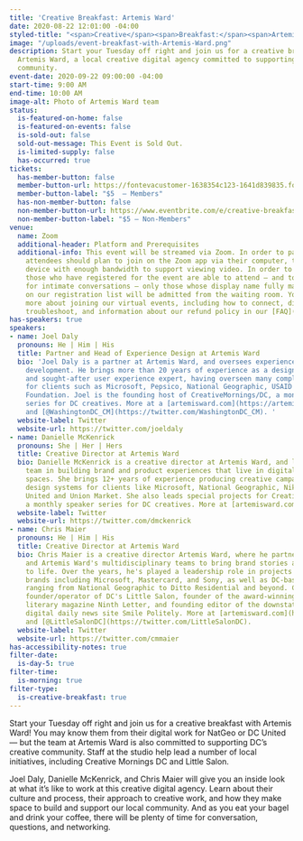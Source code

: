 ```yaml
---
title: 'Creative Breakfast: Artemis Ward'
date: 2020-08-22 12:01:00 -04:00
styled-title: "<span>Creative</span><span>Breakfast:</span><span>Artemis</span><span>Ward</span>"
image: "/uploads/event-breakfast-with-Artemis-Ward.png"
description: Start your Tuesday off right and join us for a creative breakfast with
  Artemis Ward, a local creative digital agency committed to supporting DC’s creative
  community.
event-date: 2020-09-22 09:00:00 -04:00
start-time: 9:00 AM
end-time: 10:00 AM
image-alt: Photo of Artemis Ward team
status:
  is-featured-on-home: false
  is-featured-on-events: false
  is-sold-out: false
  sold-out-message: This Event is Sold Out.
  is-limited-supply: false
  has-occurred: true
tickets:
  has-member-button: false
  member-button-url: https://fontevacustomer-1638354c123-1641d839835.force.com/services/oauth2/authorize?client_id=3MVG9nthuDc9owbcOq7_07W.HriOQQPWTbMkrpOla.ajDQlTHf4_uby_mhwylcX.mJBU2O2SppTiZMS0J_HJd&response_type=code&redirect_uri=https://ikit.aiga.org/ikit_national_util/ikit-national-util-sso-redirect/&state=https%3A%2F%2Fdc.aiga.org%2F%3Fpost_type%3Dikit_event%26p%3D417023%26redirect_source%3Deventbrite_register
  member-button-label: "$5  — Members"
  has-non-member-button: false
  non-member-button-url: https://www.eventbrite.com/e/creative-breakfast-artemis-ward-tickets-117844966467
  non-member-button-label: "$5 — Non-Members"
venue:
  name: Zoom
  additional-header: Platform and Prerequisites
  additional-info: This event will be streamed via Zoom. In order to participate fully,
    attendees should plan to join on the Zoom app via their computer, tablet, or mobile
    device with enough bandwidth to support viewing video. In order to ensure only
    those who have registered for the event are able to attend — and to create space
    for intimate conversations — only those whose display name fully matches the name
    on our registration list will be admitted from the waiting room. You can find
    more about joining our virtual events, including how to connect, directions to
    troubleshoot, and information about our refund policy in our [FAQ](/faqs/).
has-speakers: true
speakers:
- name: Joel Daly
  pronouns: He | Him | His
  title: Partner and Head of Experience Design at Artemis Ward
  bio: 'Joel Daly is a partner at Artemis Ward, and oversees experience design and
    development. He brings more than 20 years of experience as a designer, strategist,
    and sought-after user experience expert, having overseen many complex projects
    for clients such as Microsoft, Pepsico, National Geographic, USAID and MasterCard
    Foundation. Joel is the founding host of CreativeMornings/DC, a monthly speaker
    series for DC creatives. More at a [artemisward.com](https://artemisward.com/)
    and [@WashingtonDC_CM](https://twitter.com/WashingtonDC_CM). '
  website-label: Twitter
  website-url: https://twitter.com/joeldaly
- name: Danielle McKenrick
  pronouns: She | Her | Hers
  title: Creative Director at Artemis Ward
  bio: Danielle McKenrick is a creative director at Artemis Ward, and leads the design
    team in building brand and product experiences that live in digital and physical
    spaces. She brings 12+ years of experience producing creative campaigns and insights-driven
    design systems for clients like Microsoft, National Geographic, Nike, MPA, D.C.
    United and Union Market. She also leads special projects for CreativeMornings/DC,
    a monthly speaker series for DC creatives. More at [artemisward.com](https://artemisward.com/).
  website-label: Twitter
  website-url: https://twitter.com/dmckenrick
- name: Chris Maier
  pronouns: He | Him | His
  title: Creative Director at Artemis Ward
  bio: Chris Maier is a creative director Artemis Ward, where he partners with clients
    and Artemis Ward's multidisciplinary teams to bring brand stories and experiences
    to life. Over the years, he's played a leadership role in projects for global
    brands including Microsoft, Mastercard, and Sony, as well as DC-based companies
    ranging from National Geographic to Ditto Residential and beyond. Chris is the
    founder/operator of DC's Little Salon, founder of the award-winning international
    literary magazine Ninth Letter, and founding editor of the downstate Illinois
    digital daily news site Smile Politely. More at [artemisward.com](https://artemisward.com/)
    and [@LittleSalonDC](https://twitter.com/LittleSalonDC).
  website-label: Twitter
  website-url: https://twitter.com/cmmaier
has-accessibility-notes: true
filter-date:
  is-day-5: true
filter-time:
  is-morning: true
filter-type:
  is-creative-breakfast: true
---
```


Start your Tuesday off right and join us for a creative breakfast with Artemis Ward! You may know them from their digital work for NatGeo or DC United — but the team at Artemis Ward is also committed to supporting DC’s creative community. Staff at the studio help lead a number of local initiatives, including Creative Mornings DC and Little Salon.

Joel Daly, Danielle McKenrick, and Chris Maier will give you an inside look at what it’s like to work at this creative digital agency. Learn about their culture and process, their approach to creative work, and how they make space to build and support our local community. And as you eat your bagel and drink your coffee, there will be plenty of time for conversation, questions, and networking.
